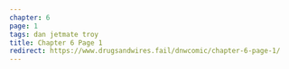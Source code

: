 ```yaml
---
chapter: 6
page: 1
tags: dan jetmate troy
title: Chapter 6 Page 1
redirect: https://www.drugsandwires.fail/dnwcomic/chapter-6-page-1/
---
```

